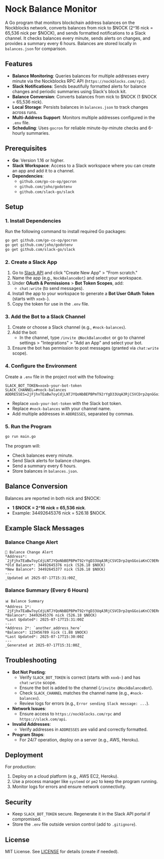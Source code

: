 # Nock Balance Monitor

A Go program that monitors blockchain address balances on the Nockblocks network, converts balances from nick to $NOCK (2^16 nick = 65,536 nick per $NOCK), and sends formatted notifications to a Slack channel. It checks balances every minute, sends alerts on changes, and provides a summary every 6 hours. Balances are stored locally in `balances.json` for comparison.

## Features
- **Balance Monitoring**: Queries balances for multiple addresses every minute via the Nockblocks RPC API (`https://nockblocks.com/rpc`).
- **Slack Notifications**: Sends beautifully formatted alerts for balance changes and periodic summaries using Slack's block kit.
- **Balance Conversion**: Converts balances from nick to $NOCK (1 $NOCK = 65,536 nick).
- **Local Storage**: Persists balances in `balances.json` to track changes across runs.
- **Multi-Address Support**: Monitors multiple addresses configured in the `.env` file.
- **Scheduling**: Uses `gocron` for reliable minute-by-minute checks and 6-hourly summaries.

## Prerequisites
- **Go**: Version 1.16 or higher.
- **Slack Workspace**: Access to a Slack workspace where you can create an app and add it to a channel.
- **Dependencies**:
  - `github.com/go-co-op/gocron`
  - `github.com/joho/godotenv`
  - `github.com/slack-go/slack`

## Setup

### 1. Install Dependencies
Run the following command to install required Go packages:
```bash
go get github.com/go-co-op/gocron
go get github.com/joho/godotenv
go get github.com/slack-go/slack
```

### 2. Create a Slack App
1. Go to [Slack API](https://api.slack.com/apps) and click "Create New App" > "From scratch."
2. Name the app (e.g., `NockBalanceBot`) and select your workspace.
3. Under **OAuth & Permissions** > **Bot Token Scopes**, add:
   - `chat:write` (to send messages).
4. Install the app to your workspace to generate a **Bot User OAuth Token** (starts with `xoxb-`).
5. Copy the token for use in the `.env` file.

### 3. Add the Bot to a Slack Channel
1. Create or choose a Slack channel (e.g., `#nock-balances`).
2. Add the bot:
   - In the channel, type `/invite @NockBalanceBot` or go to channel settings > "Integrations" > "Add an App" and select your bot.
3. Ensure the bot has permission to post messages (granted via `chat:write` scope).

### 4. Configure the Environment
Create a `.env` file in the project root with the following:
```env
SLACK_BOT_TOKEN=xoxb-your-bot-token
SLACK_CHANNEL=#nock-balances
ADDRESSES=2jFjhxTEaBw7oyCdjLNTJYQoNbBEPBPmT92rYgD33UqA3RjCSVCDrp2qnGGoiaKnCC9ERn8x3iGGco2geXRVRwRq4wTGDHSodfL4HtJ8vxuGTnbKzVbVtFVVPP6jyQswJR9r,another_address_here
```
- Replace `xoxb-your-bot-token` with the Slack bot token.
- Replace `#nock-balances` with your channel name.
- Add multiple addresses in `ADDRESSES`, separated by commas.

### 5. Run the Program
```bash
go run main.go
```
The program will:
- Check balances every minute.
- Send Slack alerts for balance changes.
- Send a summary every 6 hours.
- Store balances in `balances.json`.

## Balance Conversion
Balances are reported in both nick and $NOCK:
- **1 $NOCK = 2^16 nick = 65,536 nick**.
- Example: 34492645376 nick = 526.18 $NOCK.

## Example Slack Messages

### Balance Change Alert
```
💸 Balance Change Alert
*Address*: `2jFjhxTEaBw7oyCdjLNTJYQoNbBEPBPmT92rYgD33UqA3RjCSVCDrp2qnGGoiaKnCC9ERn8x3iGGco2geXRVRwRq4wTGDHSodfL4HtJ8vxuGTnbKzVbVtFVVPP6jyQswJR9r`
*Old Balance*: 34492645376 nick (526.18 $NOCK)
*New Balance*: 34492645377 nick (526.18 $NOCK)
---
_Updated at 2025-07-17T15:31:00Z_
```

### Balance Summary (Every 6 Hours)
```
📊 Balance Summary
*Address 1*: `2jFjhxTEaBw7oyCdjLNTJYQoNbBEPBPmT92rYgD33UqA3RjCSVCDrp2qnGGoiaKnCC9ERn8x3iGGco2geXRVRwRq4wTGDHSodfL4HtJ8vxuGTnbKzVbVtFVVPP6jyQswJR9r`
*Balance*: 34492645376 nick (526.18 $NOCK)
*Last Updated*: 2025-07-17T15:31:00Z
---
*Address 2*: `another_address_here`
*Balance*: 123456789 nick (1.88 $NOCK)
*Last Updated*: 2025-07-17T15:30:00Z
---
_Generated at 2025-07-17T15:31:00Z_
```

## Troubleshooting
- **Bot Not Posting**:
  - Verify `SLACK_BOT_TOKEN` is correct (starts with `xoxb-`) and has `chat:write` scope.
  - Ensure the bot is added to the channel (`/invite @NockBalanceBot`).
  - Check `SLACK_CHANNEL` matches the channel name (e.g., `#nock-balances`).
  - Review logs for errors (e.g., `Error sending Slack message: ...`).
- **Network Issues**:
  - Ensure access to `https://nockblocks.com/rpc` and `https://slack.com/api`.
- **Invalid Addresses**:
  - Verify addresses in `ADDRESSES` are valid and correctly formatted.
- **Program Stops**:
  - For 24/7 operation, deploy on a server (e.g., AWS, Heroku).

## Deployment
For production:
1. Deploy on a cloud platform (e.g., AWS EC2, Heroku).
2. Use a process manager like `systemd` or `pm2` to keep the program running.
3. Monitor logs for errors and ensure network connectivity.

## Security
- Keep `SLACK_BOT_TOKEN` secure. Regenerate it in the Slack API portal if compromised.
- Store the `.env` file outside version control (add to `.gitignore`).

## License
MIT License. See [LICENSE](LICENSE) for details (create if needed).
